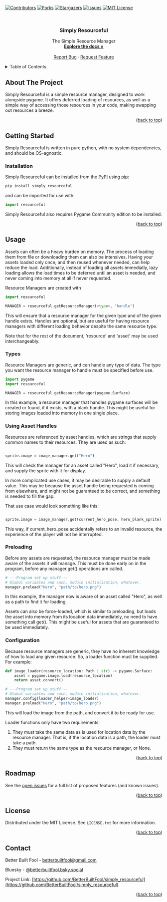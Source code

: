 <!-- Improved compatibility of back to top link: See: https://github.com/othneildrew/Best-README-Template/pull/73 -->
<a id="readme-top"></a>
<!--
*** Thanks for checking out the Best-README-Template. If you have a suggestion
*** that would make this better, please fork the repo and create a pull request
*** or simply open an issue with the tag "enhancement".
*** Don't forget to give the project a star!
*** Thanks again! Now go create something AMAZING! :D
-->



<!-- PROJECT SHIELDS -->
<!--
*** I'm using markdown "reference style" links for readability.
*** Reference links are enclosed in brackets [ ] instead of parentheses ( ).
*** See the bottom of this document for the declaration of the reference variables
*** for contributors-url, forks-url, etc. This is an optional, concise syntax you may use.
*** https://www.markdownguide.org/basic-syntax/#reference-style-links
-->
[![Contributors][contributors-shield]][contributors-url]
[![Forks][forks-shield]][forks-url]
[![Stargazers][stars-shield]][stars-url]
[![Issues][issues-shield]][issues-url]
[![MIT License][license-shield]][license-url]
<!--
[![LinkedIn][linkedin-shield]][linkedin-url]
-->



<!-- PROJECT LOGO -->
<br />
<!--
<div align="center">
  <a href="https://github.com/BetterBuiltFool/simply_resourceful">
    <img src="images/logo.png" alt="Logo" width="80" height="80">
  </a>
-->

<h3 align="center">Simply Resourceful</h3>

  <p align="center">
    The Simple Resource Manager
    <br />
    <a href="https://github.com/BetterBuiltFool/simply_resourceful"><strong>Explore the docs »</strong></a>
    <br />
    <br />
    <!--
    <a href="https://github.com/BetterBuiltFool/simply_resourceful">View Demo</a>
    ·
    -->
    <a href="https://github.com/BetterBuiltFool/simply_resourceful/issues/new?labels=bug&template=bug-report---.md">Report Bug</a>
    ·
    <a href="https://github.com/BetterBuiltFool/simply_resourceful/issues/new?labels=enhancement&template=feature-request---.md">Request Feature</a>
  </p>
</div>



<!-- TABLE OF CONTENTS -->
<details>
  <summary>Table of Contents</summary>
  <ol>
    <li>
      <a href="#about-the-project">About The Project</a>
    </li>
    <li>
      <a href="#getting-started">Getting Started</a>
      <ul>
        <li><a href="#installation">Installation</a></li>
      </ul>
    </li>
    <li><a href="#usage">Usage</a></li>
    <li><a href="#roadmap">Roadmap</a></li>
    <!--<li><a href="#contributing">Contributing</a></li>-->
    <li><a href="#license">License</a></li>
    <li><a href="#contact">Contact</a></li>
    <li><a href="#acknowledgments">Acknowledgments</a></li>
  </ol>
</details>



<!-- ABOUT THE PROJECT -->
## About The Project

<!--
[![Product Name Screen Shot][product-screenshot]](https://example.com)
-->

Simply Resourceful is a simple resource manager, designed to work alongside pygame. It offers deferred loading of resources, as well as a simple way of accessing those resources in your code, making swapping out resources a breeze.

<p align="right">(<a href="#readme-top">back to top</a>)</p>


<!-- GETTING STARTED -->
## Getting Started

Simply Resourceful is written in pure python, with no system dependencies, and should be OS-agnostic.

### Installation

Simply Resourceful can be installed from the [PyPI][pypi-url] using [pip][pip-url]:

```sh
pip install simply_resourceful
```

and can be imported for use with:
```python
import resourceful
```

Simply Resourceful also requires Pygame Community edition to be installed.

<p align="right">(<a href="#readme-top">back to top</a>)</p>



<!-- USAGE EXAMPLES -->
## Usage

Assets can often be a heavy burden on memory. The process of loading them from file or downloading them can also be intensives. Having your assets loaded only once, and then reused whenever needed, can help reduce the load. Additionally, instead of loading all assets immediatly, lazy loading allows the load times to be deferred until an asset is needed, and never coming into memory at all if never requested.

Resource Managers are created with 
```python
import resourceful

MANAGER = resourceful.getResourceManager(<type>, "handle")
```

This will ensure that a resource manager for the given type and of the given handle exists.
Handles are optional, but are useful for having resource managers with different loading behavior despite the same resource type.

Note that for the rest of the document, 'resource' and 'asset' may be used interchangeably.

### Types

Resource Managers are generic, and can handle any type of data. The type you want the resource manager to handle must be specified before use.

```python
import pygame
import resourceful

MANAGER = resourceful.getResourceManager(pygame.Surface)
```

In this example, a resource manager that handles pygame surfaces will be created or found, if it exists, with a blank handle. This might be useful for storing images loaded into memory in one single place.

### Using Asset Handles

Resources are referenced by asset handles, which are strings that supply common names to their resources. They are used as such:
```python

sprite.image = image_manager.get("Hero")
```

This will check the manager for an asset called "Hero", load it if necessary, and supply the sprite with it for display.

In more complicated use cases, it may be desirable to supply a default value. This may be because the asset handle being requested is coming from elsewhere, and might not be guaranteed to be correct, and something is needed to fill the gap.

That use case would look something like this:
```python

sprite.image = image_manager.get(current_hero_pose, hero_blank_sprite)
```

This way, if current_hero_pose accidentally refers to an invalid resource, the experience of the player will not be interrupted.

### Preloading

Before any assets are requested, the resource manager must be made aware of the assets it will manage. This must be done early on in the program, before any manager.get() operations are called.
```python
# ---Program set up stuff---
# Global variables and such, module initialization, whatever.
manager.preload("Hero", "path/to/hero.png")
```

In this example, the manager now is aware of an asset called "Hero", as well as a path to find it for loading.

Assets can also be force-loaded, which is similar to preloading, but loads the asset into memory from its location data immediately, no need to have something call get(). This might be useful for assets that are guaranteed to be used immediately.

### Configuration

Because resource managers are generic, they have no inherent knowledge of how to load any given resource. So, a loader function must be supplied.
For example:
```python
def image_loader(resource_location: Path | str) -> pygame.Surface:
    asset = pygame.image.load(resource_location)
    return asset.convert()

# ---Program set up stuff---
# Global variables and such, module initialization, whatever.
manager.config(loader_helper=image_loader)
manager.preload("Hero", "path/to/hero.png")
```

This will load the image from the path, and convert it to be ready for use.

Loader functions only have two requirements:
1. They must take the same data as is used for location data by the resource manager. That is, if the location data is a path, the loader must take a path.
2. They must return the same type as the resource manager, or None.

<!--
_For more examples, please refer to the [Documentation](https://example.com)_
-->


<p align="right">(<a href="#readme-top">back to top</a>)</p>



<!-- ROADMAP -->
## Roadmap

<!--
- [ ] Feature 2
- [ ] Feature 3
    - [ ] Nested Feature
-->

See the [open issues](https://github.com/BetterBuiltFool/simply_resourceful/issues) for a full list of proposed features (and known issues).

<p align="right">(<a href="#readme-top">back to top</a>)</p>



<!-- CONTRIBUTING -->
<!--
## Contributing

Contributions are what make the open source community such an amazing place to learn, inspire, and create. Any contributions you make are **greatly appreciated**.

If you have a suggestion that would make this better, please fork the repo and create a pull request. You can also simply open an issue with the tag "enhancement".
Don't forget to give the project a star! Thanks again!

1. Fork the Project
2. Create your Feature Branch (`git checkout -b feature/AmazingFeature`)
3. Commit your Changes (`git commit -m 'Add some AmazingFeature'`)
4. Push to the Branch (`git push origin feature/AmazingFeature`)
5. Open a Pull Request

<p align="right">(<a href="#readme-top">back to top</a>)</p>

### Top contributors:

<a href="https://github.com/BetterBuiltFool/simply_resourceful/graphs/contributors">
  <img src="https://contrib.rocks/image?repo=BetterBuiltFool/simply_resourceful" alt="contrib.rocks image" />
</a>
-->



<!-- LICENSE -->
## License

Distributed under the MIT License. See `LICENSE.txt` for more information.

<p align="right">(<a href="#readme-top">back to top</a>)</p>



<!-- CONTACT -->
## Contact

Better Built Fool - betterbuiltfool@gmail.com

Bluesky - [@betterbuiltfool.bsky.social](https://bsky.app/profile/betterbuiltfool.bsky.social)
<!--
 - [@twitter_handle](https://twitter.com/twitter_handle)
-->

Project Link: [https://github.com/BetterBuiltFool/simply_resourceful](https://github.com/BetterBuiltFool/simply_resourceful)

<p align="right">(<a href="#readme-top">back to top</a>)</p>



<!-- ACKNOWLEDGMENTS -->
<!--## Acknowledgments

* []()
* []()
* []()

<p align="right">(<a href="#readme-top">back to top</a>)</p>
-->


<!-- MARKDOWN LINKS & IMAGES -->
<!-- https://www.markdownguide.org/basic-syntax/#reference-style-links -->
[contributors-shield]: https://img.shields.io/github/contributors/BetterBuiltFool/simply_resourceful.svg?style=for-the-badge
[contributors-url]: https://github.com/BetterBuiltFool/simply_resourceful/graphs/contributors
[forks-shield]: https://img.shields.io/github/forks/BetterBuiltFool/simply_resourceful.svg?style=for-the-badge
[forks-url]: https://github.com/BetterBuiltFool/simply_resourceful/network/members
[stars-shield]: https://img.shields.io/github/stars/BetterBuiltFool/simply_resourceful.svg?style=for-the-badge
[stars-url]: https://github.com/BetterBuiltFool/simply_resourceful/stargazers
[issues-shield]: https://img.shields.io/github/issues/BetterBuiltFool/simply_resourceful.svg?style=for-the-badge
[issues-url]: https://github.com/BetterBuiltFool/simply_resourceful/issues
[license-shield]: https://img.shields.io/github/license/BetterBuiltFool/simply_resourceful.svg?style=for-the-badge
[license-url]: https://github.com/BetterBuiltFool/simply_resourceful/blob/main/LICENSE
[linkedin-shield]: https://img.shields.io/badge/-LinkedIn-black.svg?style=for-the-badge&logo=linkedin&colorB=555
[linkedin-url]: https://linkedin.com/in/linkedin_username
[product-screenshot]: images/screenshot.png
[Next.js]: https://img.shields.io/badge/next.js-000000?style=for-the-badge&logo=nextdotjs&logoColor=white
[Next-url]: https://nextjs.org/
[python.org]: https://img.shields.io/badge/python-3670A0?style=for-the-badge&logo=python&logoColor=ffdd54
[python-url]: https://www.python.org/
[React.js]: https://img.shields.io/badge/React-20232A?style=for-the-badge&logo=react&logoColor=61DAFB
[React-url]: https://reactjs.org/
[Vue.js]: https://img.shields.io/badge/Vue.js-35495E?style=for-the-badge&logo=vuedotjs&logoColor=4FC08D
[Vue-url]: https://vuejs.org/
[Angular.io]: https://img.shields.io/badge/Angular-DD0031?style=for-the-badge&logo=angular&logoColor=white
[Angular-url]: https://angular.io/
[Svelte.dev]: https://img.shields.io/badge/Svelte-4A4A55?style=for-the-badge&logo=svelte&logoColor=FF3E00
[Svelte-url]: https://svelte.dev/
[Laravel.com]: https://img.shields.io/badge/Laravel-FF2D20?style=for-the-badge&logo=laravel&logoColor=white
[Laravel-url]: https://laravel.com
[Bootstrap.com]: https://img.shields.io/badge/Bootstrap-563D7C?style=for-the-badge&logo=bootstrap&logoColor=white
[Bootstrap-url]: https://getbootstrap.com
[JQuery.com]: https://img.shields.io/badge/jQuery-0769AD?style=for-the-badge&logo=jquery&logoColor=white
[JQuery-url]: https://jquery.com 
[pypi-url]: https://pypi.org/project/simply_resourceful
[pip-url]: https://pip.pypa.io/en/stable/
